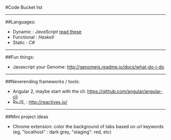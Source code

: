 #Code Bucket list

---

##Languages:

 - Dynamic : *JavaScript* [read these](https://github.com/getify/You-Dont-Know-JS)
 - Functional :  *Haskell*
 - Static : *C#*

---

##Fun things:

 - Javascript your Genome: http://genomejs.readme.io/docs/what-do-i-do

---

##Neverending frameworks / tools:

 - Angular 2, maybe start with the cli: https://github.com/angular/angular-cli
 - RxJS, : http://reactivex.io/


---

##Mini project ideas

 - Chrome extension: color the background of tabs based on url keywords (eg, "localhost" : dark grey, "staging": red, etc)

